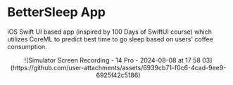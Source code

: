 # BetterSleep App

iOS Swift UI based app (inspired by 100 Days of SwiftUI course) which utilizes CoreML to predict best time to go sleep based on users' coffee consumption.

<div align="center">
![Simulator Screen Recording - 14 Pro - 2024-08-08 at 17 58 03](https://github.com/user-attachments/assets/6939cb71-f0c6-4cad-9ee9-6925f42c5186)
</div>
